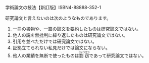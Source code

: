 学術論文の技法【新訂版】ISBN4-88888-352-1

研究論文と言えないのは次のようなものであります。

1. 一冊の書物や、一篇の論文を要約したものは研究論文ではない。
2. 他人の説を無批判に繰り返したものは研究論文ではない。
3. 引用を並べただけでは研究論文ではない。
4. 証拠立てられない私見だけでは論文にならない。
5. 他人の業績を無断で使ったものは<ruby>剽窃<rt>ひょうせつ</rt></ruby>であって研究論文ではない。

